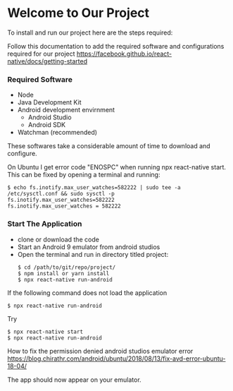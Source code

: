 # Welcome to Our Project
To install and run our project here are the steps required:

Follow this documentation to add the required software and configurations required for our project
https://facebook.github.io/react-native/docs/getting-started

### Required Software
- Node
- Java Development Kit
- Android development envirnment
  - Android Studio
  - Android SDK
- Watchman (recommended)

These softwares take a considerable amount of time to download and configure.


On Ubuntu I get error code "ENOSPC" when running npx react-native start. This can be fixed by opening a terminal and running:
``` shell session
$ echo fs.inotify.max_user_watches=582222 | sudo tee -a /etc/sysctl.conf && sudo sysctl -p
fs.inotify.max_user_watches=582222
fs.inotify.max_user_watches = 582222
``` 

### Start The Application
- clone or download the code
- Start an Android 9 emulator from android studios
- Open the terminal and run in directory titled project:
  ``` shell session
  $ cd /path/to/git/repo/project/
  $ npm install or yarn install
  $ npx react-native run-android
  ```

If the following command does not load the application
  ```
  $ npx react-native run-android
  ```
Try
  ```
  $ npx react-native start
  $ npx react-native run-android
  ```

How to fix the permission denied android studios emulator error 
https://blog.chirathr.com/android/ubuntu/2018/08/13/fix-avd-error-ubuntu-18-04/

The app should now appear on your emulator.
